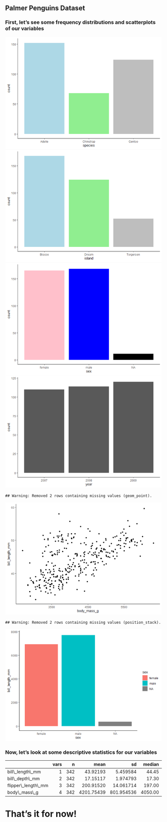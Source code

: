Palmer Penguins Dataset
-----------------------

### First, let’s see some frequency distributions and scatterplots of our variables

![](hw01_exploring_penguins_files/figure-markdown_strict/penguins%20plots-1.png)![](hw01_exploring_penguins_files/figure-markdown_strict/penguins%20plots-2.png)![](hw01_exploring_penguins_files/figure-markdown_strict/penguins%20plots-3.png)![](hw01_exploring_penguins_files/figure-markdown_strict/penguins%20plots-4.png)

    ## Warning: Removed 2 rows containing missing values (geom_point).

![](hw01_exploring_penguins_files/figure-markdown_strict/penguins%20plots-5.png)

    ## Warning: Removed 2 rows containing missing values (position_stack).

![](hw01_exploring_penguins_files/figure-markdown_strict/penguins%20plots-6.png)

### Now, let’s look at some descriptive statistics for our variables

<table>
<thead>
<tr>
<th style="text-align:left;">
</th>
<th style="text-align:right;">
vars
</th>
<th style="text-align:right;">
n
</th>
<th style="text-align:right;">
mean
</th>
<th style="text-align:right;">
sd
</th>
<th style="text-align:right;">
median
</th>
<th style="text-align:right;">
trimmed
</th>
<th style="text-align:right;">
mad
</th>
<th style="text-align:right;">
min
</th>
<th style="text-align:right;">
max
</th>
<th style="text-align:right;">
range
</th>
<th style="text-align:right;">
skew
</th>
<th style="text-align:right;">
kurtosis
</th>
<th style="text-align:right;">
se
</th>
</tr>
</thead>
<tbody>
<tr>
<td style="text-align:left;">
bill\_length\_mm
</td>
<td style="text-align:right;">
1
</td>
<td style="text-align:right;">
342
</td>
<td style="text-align:right;">
43.92193
</td>
<td style="text-align:right;">
5.459584
</td>
<td style="text-align:right;">
44.45
</td>
<td style="text-align:right;">
43.90693
</td>
<td style="text-align:right;">
7.04235
</td>
<td style="text-align:right;">
32.1
</td>
<td style="text-align:right;">
59.6
</td>
<td style="text-align:right;">
27.5
</td>
<td style="text-align:right;">
0.0526530
</td>
<td style="text-align:right;">
-0.8931397
</td>
<td style="text-align:right;">
0.2952205
</td>
</tr>
<tr>
<td style="text-align:left;">
bill\_depth\_mm
</td>
<td style="text-align:right;">
2
</td>
<td style="text-align:right;">
342
</td>
<td style="text-align:right;">
17.15117
</td>
<td style="text-align:right;">
1.974793
</td>
<td style="text-align:right;">
17.30
</td>
<td style="text-align:right;">
17.17263
</td>
<td style="text-align:right;">
2.22390
</td>
<td style="text-align:right;">
13.1
</td>
<td style="text-align:right;">
21.5
</td>
<td style="text-align:right;">
8.4
</td>
<td style="text-align:right;">
-0.1422086
</td>
<td style="text-align:right;">
-0.9233523
</td>
<td style="text-align:right;">
0.1067846
</td>
</tr>
<tr>
<td style="text-align:left;">
flipper\_length\_mm
</td>
<td style="text-align:right;">
3
</td>
<td style="text-align:right;">
342
</td>
<td style="text-align:right;">
200.91520
</td>
<td style="text-align:right;">
14.061714
</td>
<td style="text-align:right;">
197.00
</td>
<td style="text-align:right;">
200.33577
</td>
<td style="text-align:right;">
16.30860
</td>
<td style="text-align:right;">
172.0
</td>
<td style="text-align:right;">
231.0
</td>
<td style="text-align:right;">
59.0
</td>
<td style="text-align:right;">
0.3426554
</td>
<td style="text-align:right;">
-0.9991866
</td>
<td style="text-align:right;">
0.7603704
</td>
</tr>
<tr>
<td style="text-align:left;">
body\_mass\_g
</td>
<td style="text-align:right;">
4
</td>
<td style="text-align:right;">
342
</td>
<td style="text-align:right;">
4201.75439
</td>
<td style="text-align:right;">
801.954536
</td>
<td style="text-align:right;">
4050.00
</td>
<td style="text-align:right;">
4154.01460
</td>
<td style="text-align:right;">
889.56000
</td>
<td style="text-align:right;">
2700.0
</td>
<td style="text-align:right;">
6300.0
</td>
<td style="text-align:right;">
3600.0
</td>
<td style="text-align:right;">
0.4662117
</td>
<td style="text-align:right;">
-0.7395200
</td>
<td style="text-align:right;">
43.3647348
</td>
</tr>
</tbody>
</table>

That’s it for now!
==================
